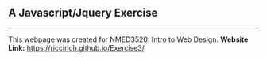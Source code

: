 ## A Javascript/Jquery Exercise ##
---
This webpage was created for NMED3520: Intro to Web Design.
**Website Link:** https://riccirich.github.io/Exercise3/
